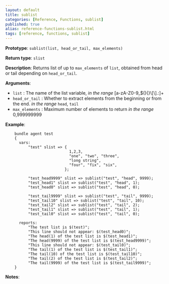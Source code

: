 ```yaml
---
layout: default
title: sublist
categories: [Reference, Functions, sublist]
published: true
alias: reference-functions-sublist.html
tags: [reference, functions, sublist]
---
```


**Prototype**: `sublist(list, head_or_tail, max_elements)`

**Return type**: `slist`

**Description**: Returns list of up to `max_elements` of `list`, obtained from head or tail depending on `head_or_tail`.

**Arguments**:

* `list` : The name of the list variable, *in the range*
[a-zA-Z0-9\_\$(){}\\[\\].:]+
* `head_or_tail` : Whether to extract elements from the beginning or from the 
end. *in the range* `head`, `tail`
* `max_elements` : Maximum number of elements to return *in the range* 
0,999999999

**Example**:

```cf3
    bundle agent test
    {
      vars:
          "test" slist => {
                            1,2,3,
                            "one", "two", "three",
                            "long string",
                            "four", "fix", "six",
                          };

          "test_head9999" slist => sublist("test", "head", 9999);
          "test_head1" slist => sublist("test", "head", 1);
          "test_head0" slist => sublist("test", "head", 0);

          "test_tail9999" slist => sublist("test", "tail", 9999);
          "test_tail10" slist => sublist("test", "tail", 10);
          "test_tail2" slist => sublist("test", "tail", 2);
          "test_tail1" slist => sublist("test", "tail", 1);
          "test_tail0" slist => sublist("test", "tail", 0);

      reports:
          "The test list is $(test)";
          "This line should not appear: $(test_head0)";
          "The head(1) of the test list is $(test_head1)";
          "The head(9999) of the test list is $(test_head9999)";
          "This line should not appear: $(test_tail0)";
          "The tail(1) of the test list is $(test_tail1)";
          "The tail(10) of the test list is $(test_tail10)";
          "The tail(2) of the test list is $(test_tail2)";
          "The tail(9999) of the test list is $(test_tail9999)";
    }
```

**Notes**:  


